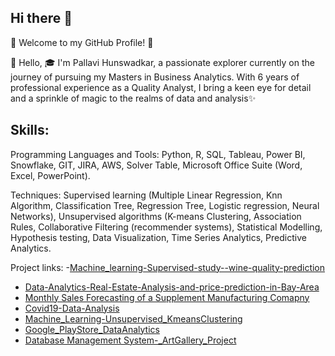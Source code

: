 ## Hi there 👋

🌟 Welcome to my GitHub Profile! 🌟

👋 Hello, 🎓 I'm Pallavi Hunswadkar, a passionate explorer currently on the journey of pursuing my Masters in Business Analytics. With 6 years of professional experience as a Quality Analyst, I bring a keen eye for detail and a sprinkle of magic to the realms of data and analysis✨

## Skills:
Programming Languages and Tools: Python, R, SQL, Tableau, Power BI, Snowflake, GIT, JIRA, AWS, Solver Table, Microsoft Office Suite (Word, Excel, PowerPoint).

Techniques: Supervised learning (Multiple Linear Regression, Knn Algorithm, Classification Tree, Regression Tree, Logistic regression, Neural Networks), Unsupervised algorithms (K-means Clustering, Association Rules, Collaborative Filtering (recommender systems), Statistical Modelling, Hypothesis testing, Data Visualization, Time Series Analytics, Predictive Analytics.

Project links:
-[Machine_learning-Supervised-study--wine-quality-prediction](https://github.com/phunswadkar/Machine_learning-Supervised-study--wine-quality-prediction)
- [Data-Analytics-Real-Estate-Analysis-and-price-prediction-in-Bay-Area](https://github.com/phunswadkar/Data-Analytics-Real-Estate-Analysis-and-price-prediction-in-Bay-Area)
- [Monthly Sales Forecasting of a Supplement Manufacturing Comapny](https://github.com/phunswadkar/Time_Series_Analytics-Sales-Forecasting)
- [Covid19-Data-Analysis](https://github.com/phunswadkar/Covid19-Data-Analysis)
- [Machine_Learning-Unsupervised_KmeansClustering](https://github.com/phunswadkar/Machine_Learning-Unsupervised_KmeansClustering)
- [Google_PlayStore_DataAnalytics](https://github.com/phunswadkar/Google_PlayStore_DataAnalytics)
- [Database Management System-_ArtGallery_Project](https://github.com/phunswadkar/DBMS_ArtGallery_Project)
